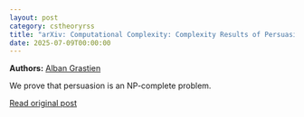 ```yaml
---
layout: post
category: cstheoryrss
title: "arXiv: Computational Complexity: Complexity Results of Persuasion"
date: 2025-07-09T00:00:00
---
```


**Authors:** [Alban Grastien](https://dblp.uni-trier.de/search?q=Alban+Grastien)

We prove that persuasion is an NP-complete problem.

[Read original post](http://arxiv.org/abs/2507.05951v1)
